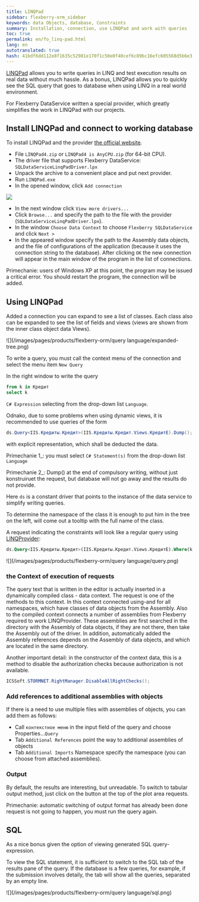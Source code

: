 ```yaml
--- 
title: LINQPad 
sidebar: flexberry-orm_sidebar 
keywords: data Objects, database, Constraints 
summary: Installation, connection, use LINQPad and work with queries 
toc: true 
permalink: en/fo_linq-pad.html 
lang: en 
autotranslated: true 
hash: 41bdf6dd112e8f1635c52981e170f1c50e0f40cef6c89bc16efc605568d5b6e3 
--- 
```


[LINQPad](http://linqpad.net) allows you to write queries in LINQ and test execution results on real data without much hassle. As a bonus, LINQPad allows you to quickly see the SQL query that goes to database when using LINQ in a real world environment. 

For Flexberry DataService written a special provider, which greatly simplifies the work in LINQPad with our projects. 

## Install LINQPad and connect to working database 

To install LINQPad and the provider [the official website](http://linqpad.net). 
* File `LINQPad4.zip` or `LINQPad4 is AnyCPU.zip` (for 64-bit CPU). 
* The driver file that supports Flexberry DataService: `SQLDataServiceLinqPadDriver.lpx` 
* Unpack the archive to a convenient place and put next provider. 
* Run `LINQPad.exe` 
* In the opened window, click `Add connection` 

![](/images/pages/products/flexberry-orm/query-language/acc-connection.PNG) 

* In the next window click `View more drivers...` 
* Click `Browse...` and specify the path to the file with the provider (`SQLDataServiceLinqPadDriver.lpx`). 
* In the window `Choose Data Context` to choose `Flexberry SQLDataService` and click `Next >` 
* In the appeared window specify the path to the Assembly data objects, and the file of configurations of the application (because it uses the connection string to the database). After clicking `OK` the new connection will appear in the main window of the program in the list of connections. 

Primechanie: users of Windows XP at this point, the program may be issued a critical error. You should restart the program, the connection will be added. 

## Using LINQPad 

Added a connection you can expand to see a list of classes. Each class also can be expanded to see the list of fields and views (views are shown from the inner class object data Views). 

![](/images/pages/products/flexberry-orm/query language/expanded-tree.png) 

To write a query, you must call the context menu of the connection and select the menu item `New Query` 

In the right window to write the query 

```sql
from k in Кредит
select k 
``` 
`C# Expression` selecting from the drop-down list `Language`. 

Odnako, due to some problems when using dynamic views, it is recommended to use queries of the form 

```csharp
ds.Query<IIS.Кредиты.Кредит>(IIS.Кредиты.Кредит.Views.КредитE).Dump();
``` 

with explicit representation, which shall be deducted the data.

Primechanie 1_: you must select `C# Statement(s)` from the drop-down list `Language` 

Primechanie 2_: Dump() at the end of compulsory writing, without just konstruiruet the request, but database will not go away and the results do not provide. 

Here `ds` is a constant driver that points to the instance of the data service to simplify writing queries. 

To determine the namespace of the class it is enough to put him in the tree on the left, will come out a tooltip with the full name of the class. 

A request indicating the constraints will look like a regular query using [LINQProvider](fo_linq-provider.html): 

```sql
ds.Query<IIS.Кредиты.Кредит>(IIS.Кредиты.Кредит.Views.КредитE).Where(k => k.СуммаКредита >= 100000).Dump();
``` 

![](/images/pages/products/flexberry-orm/query language/query.png) 

### the Context of execution of requests 

The query text that is written in the editor is actually inserted in a dynamically compiled class - data context. The request is one of the methods to this context. In this context connected using-and for all namespaces, which have classes of data objects from the Assembly. Also to the compiled context connects a number of assemblies from Flexberry required to work LINQProvider. These assemblies are first searched in the directory with the Assembly of data objects, if they are not there, then take the Assembly out of the driver. In addition, automatically added the Assembly references depends on the Assembly of data objects, and which are located in the same directory. 

Another important detail: in the constructor of the context data, this is a method to disable the authorization checks because authorization is not available. 

```csharp
ICSSoft.STORMNET.RightManager.DisableAllRightChecks();
``` 

### Add references to additional assemblies with objects 

If there is a need to use multiple files with assemblies of objects, you can add them as follows: 

* Call `контекстное меню` in the input field of the query and choose Properties...`Query ` 
* Tab `Additional References` point the way to additional assemblies of objects 
* Tab `Additional Imports` Namespace specify the namespace (you can choose from attached assemblies). 

### Output 

By default, the results are interesting, but unreadable. To switch to tabular output method, just click on the button at the top of the plot area requests. 

Primechanie: automatic switching of output format has already been done request is not going to happen, you must run the query again. 

## SQL 

As a nice bonus given the option of viewing generated SQL query-expression. 

To view the SQL statement, it is sufficient to switch to the SQL tab of the results pane of the query. 
If the database is a few queries, for example, if the submission involves detaily, the tab will show all the queries, separated by an empty line. 

![](/images/pages/products/flexberry-orm/query language/sql.png) 




